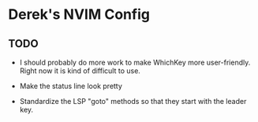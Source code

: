 # Derek's NVIM Config

## TODO

* I should probably do more work to make WhichKey more user-friendly.
Right now it is kind of difficult to use.

* Make the status line look pretty

* Standardize the LSP "goto" methods so that they start with the leader key.
